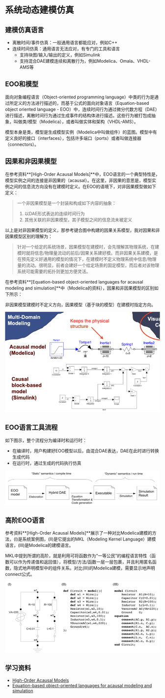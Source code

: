 # 系统动态建模仿真



## 建模仿真语言

- 离散时间/事件仿真：一般通用语言都能应对，例如C++
- 连续时间仿真：通用语言无法应对，有专门的工具和语言
  - 支持块图/输入/输出的定义，例如Simulink
  - 支持混合DAE建模连续和离散行为，例如Modelica、Omala、VHDL-AMS等

## EOO和模型

面向对象编程语言（Object-oriented programming language）中类的行为是通过所定义的方法进行描述的，而基于公式的面向对象语言（Equation-based object oriented language - EOO）中，连续时间行为通过微分代数方程（DAE）进行描述，离散时间行为通过生成事件的结构体进行描述。这些行为被打包成抽象，叫做类/模型（Modelica），或者叫做实体和架构（VHDL-AMS）。

模型本身是类，模型是生成模型实例（Modelica中叫做组件）的蓝图。模型中有定义良好的接口（interfaces），包括许多端口（ports）或者叫做连接器（connectors）。



## 因果和非因果模型

在参考资料**[High-Order Acausal Models]**中，EOO语言的一个典型特性是，模型实例之间的连接是非因果的（acausal）。在这里，非因果的意思是，模型实例之间的信息流方向没有在建模时定义。在EOO的语境下，对非因果模型做如下定义：

> 一个非因果模型是一个封装和构成如下内容的抽象：
>
> 1. 以DAE形式表达的连续时间行为
> 2. 其他关联的非因果模型，其子模型之间的信息流未被定义

以上是对非因果模型的定义，那参考键合图中构建的因果关系模型，我对因果和非因果模型区别的理解为：

> 针对一个给定的系统场景，因果模型在建模时，会先理解其物理系统，在建模时就将信息/物理量流动的前后/因果关系建好模。而非因果关系建模，是在预先定义好通用的模型的情况下，在建模时不定义物理系统中信息/物理量的流动。很明显，前者会建好一个给定场景的固定模型，而后者对该物理系统可能需要的拓扑则更加方便灵活。

在参考资料**[Equation-based object-oriented languages for acausal modeling and simulation]**中（Modelica的资料），因果和非因果模型的区别如下所示：

非因果模型建模时不定义方向，因果模型（基于块的模型）在建模时指定方向。

![causal-acausal](./assets/causal-acausal.png)

## EOO语言工具流程

如下图示，整个流程分为编译时和运行时：

- 在编译时，用户构建好EOO模型以后，由混合DAE表达，DAE在此时进行转换生成代码
- 在运行时，通过生成的代码执行仿真

![eoo-language](./assets/EOO-lan.png)



## 高阶EOO语言

参考资料**[High-Order Acausal Models]**展示了一种对比Modelica建模的方法，(I)是系统案例图，(II)是它提出的MKL（Modeling Kernel Language）建模语言，(III)是Modelica的建模语言。

MKL中提到所谓的高阶，就是利用可将函数作为“一等公民”的编程语言特性（函数可以作为传递值和返回值），将模型/方法/函数一层一层包裹，并且利用匿名函数，隐式地声明模型中的组件关系。对比(III)的Modelica建模，需要显示地声明connect公式。

![high-order](./assets/high-order.png)

## 学习资料

- [High-Order Acausal Models](https://ep.liu.se/ecp/029/007/ecp08029007.pdf#:~:text=An%20acausal%20model%20is%20an%20abstraction%20that%20encapsulates,where%20the%20direc-%20tionof%20information%EF%AC%82ow%20betweensub-modelsis%20notspec-%20i%EF%AC%81ed.)
- [Equation-based object-oriented languages for acausal modeling and simulation](https://ptolemy.berkeley.edu/projects/embedded/eecsx44/lectures/Spring2013/modelica-dae-part-1.pdf)
